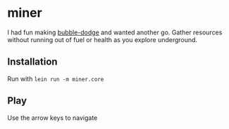 # miner

I had fun making [bubble-dodge](https://github.com/tnunamak/bubble-dodge) and wanted another go. Gather resources without running out of fuel or health as you explore underground.

## Installation

Run with `lein run -m miner.core`

## Play

Use the arrow keys to navigate
